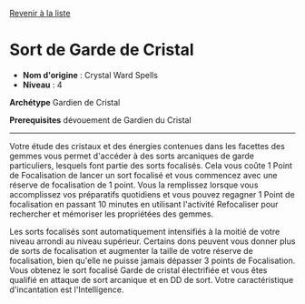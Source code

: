[Revenir à la liste](list.md)

# Sort de Garde de Cristal

 * **Nom d'origine** : Crystal Ward Spells
 * **Niveau** : 4


<p><strong>Archétype</strong> Gardien de Cristal</p>
<p><strong>Prerequisites</strong> dévouement de Gardien du Cristal</p>
<hr>
<p>Votre étude des cristaux et des énergies contenues dans les facettes des gemmes vous permet d'accéder à des sorts arcaniques de garde particuliers, lesquels font partie des sorts focalisés. Cela vous coûte 1 Point de Focalisation de lancer un sort focalisé et vous commencez avec une réserve de focalisation de 1 point. Vous la remplissez lorsque vous accomplissez vos préparatifs quotidiens et vous pouvez regagner 1 Point de focalisation en passant 10 minutes en utilisant l'activité Refocaliser pour rechercher et mémoriser les propriétées des gemmes.</p>
<p>Les sorts focalisés sont automatiquement intensifiés à la moitié de votre niveau arrondi au niveau supérieur. Certains dons peuvent vous donner plus de sorts de focalisation et augmenter la taille de votre réserve de focalisation, bien qu'elle ne puisse jamais dépasser 3 points de Focalisation. Vous obtenez le sort focalisé Garde de cristal électrifiée et vous êtes qualifié en attaque de sort arcanique et en DD de sort. Votre caractéristique d'incantation est l'Intelligence.</p>